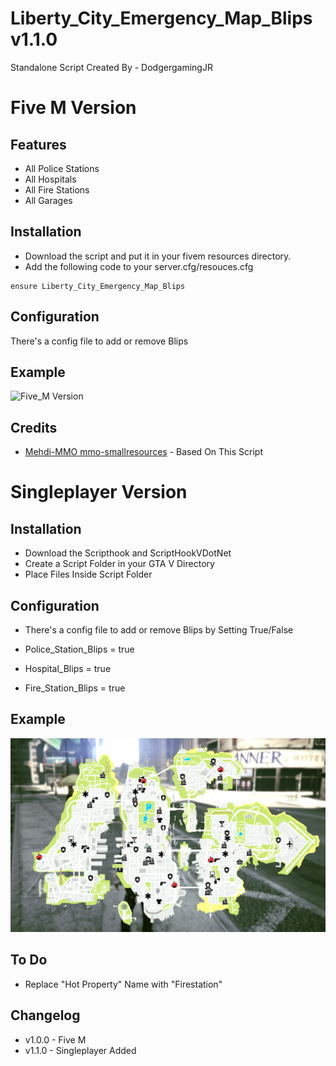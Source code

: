 # Liberty_City_Emergency_Map_Blips v1.1.0
Standalone Script Created By - DodgergamingJR

# Five M Version 

## Features
* All Police Stations
* All Hospitals
* All Fire Stations
* All Garages


## Installation

- Download the script and put it in your fivem resources directory.
- Add the following code to your server.cfg/resouces.cfg

```
ensure Liberty_City_Emergency_Map_Blips
```

## Configuration

There's a config file to add or remove Blips

## Example
![Five_M Version](example/Five_M.png)

## Credits

* [Mehdi-MMO mmo-smallresources](https://github.com/Mehdi-MMO/mmo-smallresources) - Based On This Script


# Singleplayer Version 

## Installation

- Download the Scripthook and ScriptHookVDotNet
- Create a Script Folder in your GTA V Directory
- Place Files Inside Script Folder

## Configuration

- There's a config file to add or remove Blips by Setting True/False

- Police_Station_Blips = true
- Hospital_Blips = true
- Fire_Station_Blips = true

## Example
![Singleplayer Version](example/Singleplayer.png)

## To Do
- Replace "Hot Property" Name with "Firestation"

## Changelog
- v1.0.0 - Five M 
- v1.1.0 - Singleplayer Added